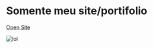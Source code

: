 # Somente meu site/portifolio

<a href="https://bruno535.github.io/site/">Open Site</a>

![lol](https://user-images.githubusercontent.com/82820038/152269065-416deab3-9624-418b-815b-f498f61e381f.jpg)
